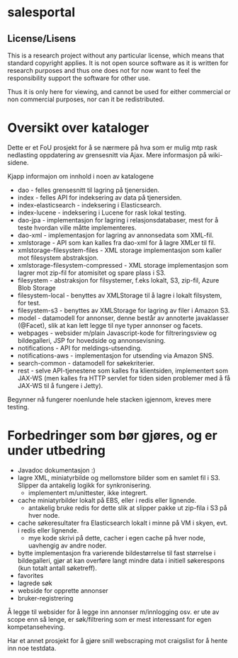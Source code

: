 # salesportal

## License/Lisens

This is a research project without any particular license, which means that standard copyright applies. It is not open source software as it is written for research purposes and thus one does not for now want to feel the responsibility support the software for other use.

Thus it is only here for viewing, and cannot be used for either commercial or non commercial purposes, nor can it be redistributed.

# Oversikt over kataloger

Dette er et FoU prosjekt for å se nærmere på hva som er mulig mtp rask nedlasting oppdatering av grensesnitt via Ajax. Mere informasjon på wiki-sidene.

Kjapp informajon om innhold i noen av katalogene
 - dao - felles grensesnitt til lagring på tjenersiden.
 - index - felles API for indeksering av data på tjenersiden.
 - index-elasticsearch - indeksering i Elasticsearch.
 - index-lucene - indeksering i Lucene for rask lokal testing.
 - dao-jpa - implementasjon for lagring i relasjonsdatabaser, mest for å teste hvordan ville måtte implementeres.
 - dao-xml - implementasjon for lagring av annonsedata som XML-fil.
 - xmlstorage - API som kan kalles fra dao-xml for å lagre XMLer til fil.
 - xmlstorage-filesystem-files - XML storage implementasjon som kaller mot filesystem abstraksjon.
 - xmlstorage-filesystem-compressed - XML storage implementasjon som lagrer mot zip-fil for atomisitet og spare plass i S3.
 - filesystem - abstraksjon for filsystemer, f.eks lokalt, S3, zip-fil, Azure Blob Storage
 - filesystem-local - benyttes av XMLStorage til å lagre i lokalt filsystem, for test.
 - filesystem-s3 - benyttes av XMLStorage for lagring av filer i Amazon S3.
 - model - datamodell for annonser, denne består av annoterte javaklasser (@Facet), slik at kan lett legge til nye typer annonser og facets.
 - webpages - websider m/plain Javascript-kode for filtreringsview og bildegalleri, JSP for hovedside og annonsevisning.
 - notifications - API for meldings-utsending.
 - notifications-aws - implementasjon for utsending via Amazon SNS.
 - search-common - datamodell for søkekriterier.
 - rest - selve API-tjenestene som kalles fra klientsiden, implementert som JAX-WS (men kalles fra HTTP servlet for tiden siden problemer med å få JAX-WS til å fungere i Jetty).

Begynner nå fungerer noenlunde hele stacken igjennom, kreves mere testing.

# Forbedringer som bør gjøres, og er under utbedring
 - Javadoc dokumentasjon :)
 - lagre XML, miniatyrbilde og mellomstore bilder som en samlet fil i S3. Slipper da antakelig logikk for synkronisering.
   - implementert m/unittester, ikke integrert.
 - cache miniatyrbilder lokalt på EBS, eller i redis eller lignende.
   - antakelig bruke redis for dette slik at slipper pakke ut zip-fila i S3 på hver node.
 - cache søkeresultater fra Elasticsearch lokalt i minne på VM i skyen, evt. i redis eller lignende.
   - mye kode skrivi på dette, cacher i egen cache på hver node, uavhengig av andre noder.
 - bytte implementasjon fra varierende bildestørrelse til fast størrelse i bildegalleri, gjør at kan overføre langt mindre data i initiell søkerespons (kun totalt antall søketreff).
 - favorites
 - lagrede søk
 - webside for opprette annonser
 - bruker-registrering
 
Å legge til websider for å legge inn annonser m/innlogging osv. er ute av scope enn så lenge, er søk/filtrering som er mest interessant for egen kompetanseheving.

Har et annet prosjekt for å gjøre snill webscraping mot craigslist for å hente inn noe testdata.
